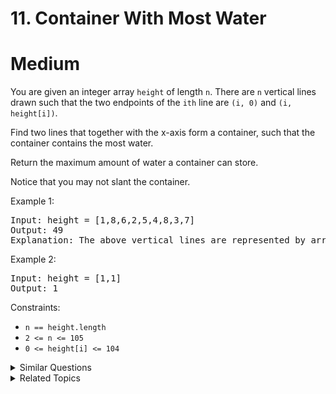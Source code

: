 # 11. Container With Most Water

# Medium

You are given an integer array `height` of length `n`. There are `n` vertical lines drawn such that the two endpoints of the `ith` line are `(i, 0)` and `(i, height[i])`.

Find two lines that together with the x-axis form a container, such that the container contains the most water.

Return the maximum amount of water a container can store.

Notice that you may not slant the container.


Example 1:

<pre>
Input: height = [1,8,6,2,5,4,8,3,7]
Output: 49
Explanation: The above vertical lines are represented by array [1,8,6,2,5,4,8,3,7]. In this case, the max area of water (blue section) the container can contain is 49.
</pre>

Example 2:

<pre>
Input: height = [1,1]
Output: 1
</pre>

Constraints:

- `n == height.length`
- `2 <= n <= 105`
- `0 <= height[i] <= 104`

<details>
<summary> Similar Questions </summary>

-   `Trapping Rain Water - Hard`
-   `Maximum Tastiness of Candy Basket - Medium`
-   `House Robber IV - Medium`

</details>

<details>
<summary> Related Topics </summary>

-   `Array`
-   `Two Pointer`
-   `Greedy`

</details>
